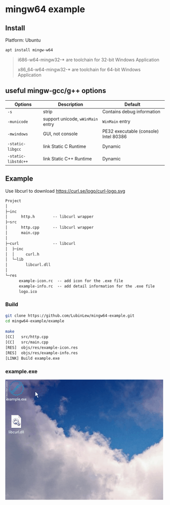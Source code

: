 # mingw64 example

## Install

Platform: Ubuntu

```bash
apt install mingw-w64
```

> i686-w64-mingw32-*   are toolchain for 32-bit Windows Application
> 
> x86_64-w64-mingw32-* are toolchain for 64-bit Windows Application

## useful mingw-gcc/g++ options

| Options             | Description                       | Default                               |
| ------------------- | --------------------------------- | ------------------------------------- |
| `-s`                | strip                             | Contains debug information            |
| `-municode`         | support unicode, `wWinMain` entry | `WinMain` entry                       |
| `-mwindows`         | GUI, not console                  | PE32 executable (console) Intel 80386 |
| `-static-libgcc`    | link Static C Runtime             | Dynamic                               |
| `-static-libstdc++` | link Static C++ Runtime           | Dynamic                               |

## Example

Use libcurl to download https://curl.se/logo/curl-logo.svg

```txt
Project
│
├─inc
│      http.h        -- libcurl wrapper
├─src
│      http.cpp      -- libcurl wrapper
│      main.cpp
│
├─curl               -- libcurl
│  ├─inc
│  │     curl.h
│  └─lib
│        libcurl.dll
│
└─res
      example-icon.rc  -- add icon for the .exe file
      example-info.rc  -- add detail information for the .exe file
      logo.ico
```

### Build

```bash
git clone https://github.com/LubinLew/mingw64-example.git
cd mingw64-example/example

make
[CC]   src/http.cpp
[CC]   src/main.cpp
[RES]  objs/res/example-icon.res
[RES]  objs/res/example-info.res
[LINK] Build example.exe
```

### example.exe

![example](example.gif)
